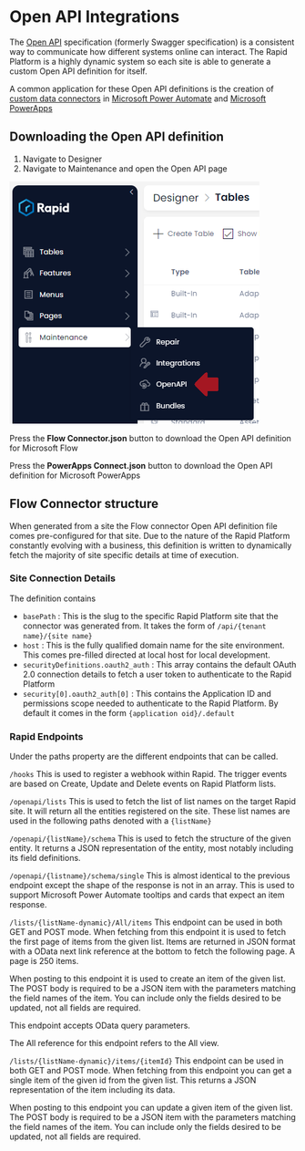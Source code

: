# Open API Integrations

The [Open API](https://swagger.io/docs/specification/about/) specification (formerly Swagger specification) is a consistent way to communicate how different systems online can interact. The Rapid Platform is a highly dynamic system so each site is able to generate a custom Open API definition for itself.

A common application for these Open API definitions is the creation of [custom data connectors](https://docs.microsoft.com/en-us/connectors/custom-connectors/define-blank) in [Microsoft Power Automate](http://flow.microsoft.com/) and [Microsoft PowerApps](https://powerapps.microsoft.com/en-us/)

## Downloading the Open API definition

1. Navigate to Designer
2. Navigate to Maintenance and open the Open API page

![Open API location](<Open API location.png>)

Press the **Flow Connector.json** button to download the Open API definition for Microsoft Flow

Press the **PowerApps Connect.json** button to download the Open API definition for Microsoft PowerApps

## Flow Connector structure

When generated from a site the Flow connector Open API definition file comes pre-configured for that site. Due to the nature of the Rapid Platform constantly evolving with a business, this definition is written to dynamically fetch the majority of site specific details at time of execution.

### Site Connection Details

The definition contains

- `basePath` : This is the slug to the specific Rapid Platform site that the connector was generated from. It takes the form of `/api/{tenant name}/{site name}`
- `host` : This is the fully qualified domain name for the site environment. This comes pre-filled directed at local host for local development.
- `securityDefinitions.oauth2_auth` : This array contains the default OAuth 2.0 connection details to fetch a user token to authenticate to the Rapid Platform
- `security[0].oauth2_auth[0]` : This contains the Application ID and permissions scope needed to authenticate to the Rapid Platform. By default it comes in the form `{application oid}/.default`

### Rapid Endpoints

Under the paths property are the different endpoints that can be called.

`/hooks` This is used to register a webhook within Rapid. The trigger events are based on Create, Update and Delete events on Rapid Platform lists.

`/openapi/lists` This is used to fetch the list of list names on the target Rapid site. It will return all the entities registered on the site. These list names are used in the following paths denoted with a `{listName}`

`/openapi/{listName}/schema` This is used to fetch the structure of the given entity. It returns a JSON representation of the entity, most notably including its field definitions.

`/openapi/{listname}/schema/single` This is almost identical to the previous endpoint except the shape of the response is not in an array. This is used to support Microsoft Power Automate tooltips and cards that expect an item response.

`/lists/{listName-dynamic}/All/items` This endpoint can be used in both GET and POST mode. When fetching from this endpoint it is used to fetch the first page of items from the given list. Items are returned in JSON format with a OData next link reference at the bottom to fetch the following page. A page is 250 items.

When posting to this endpoint it is used to create an item of the given list. The POST body is required to be a JSON item with the parameters matching the field names of the item. You can include only the fields desired to be updated, not all fields are required.

This endpoint accepts OData query parameters.

The All reference for this endpoint refers to the All view.

`/lists/{listName-dynamic}/items/{itemId}` This endpoint can be used in both GET and POST mode. When fetching from this endpoint you can get a single item of the given id from the given list. This returns a JSON representation of the item including its data.

When posting to this endpoint you can update a given item of the given list. The POST body is required to be a JSON item with the parameters matching the field names of the item. You can include only the fields desired to be updated, not all fields are required.